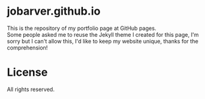 # jobarver.github.io

This is the repository of my portfolio page at GitHub pages.  
Some people asked me to reuse the Jekyll theme I created for this page, I'm sorry but I can't allow this, I'd like to keep my website unique, thanks for the comprehension!

# License

All rights reserved.
